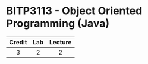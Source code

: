 # BITP3113 - Object Oriented Programming (Java)

| Credit | Lab | Lecture |
|:---:|:---:|:---:|
|3|2|2|